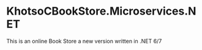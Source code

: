 # KhotsoCBookStore.Microservices.NET
This is an online Book Store a new version written in .NET 6/7
